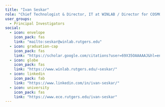 ```yaml
---
title: "Ivan Seskar"
role: "Chief Technologist & Director, IT at WINLAB / Director for COSMOS"
user_groups:
  - Principal Investigators
social:
  - icon: envelope
    icon_pack: fas
    link: "mailto:seskar@winlab.rutgers.edu"
  - icon: graduation-cap
    icon_pack: fas
    link: "https://scholar.google.com/citations?user=69X35OAAAAAJ&hl=en"
  - icon: globe
    icon_pack: fas
    link: "https://www.winlab.rutgers.edu/~seskar/"
  - icon: linkedin
    icon_pack: fab
    link: "https://www.linkedin.com/in/ivan-seskar/"
  - icon: university
    icon_pack: fas
    link: "https://www.ece.rutgers.edu/ivan-seskar"
---
```

